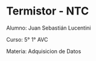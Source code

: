 # Termistor - NTC


Alumno: Juan Sebastián Lucentini 

Curso: 5° 1° AVC

Materia: Adquisicion de Datos
